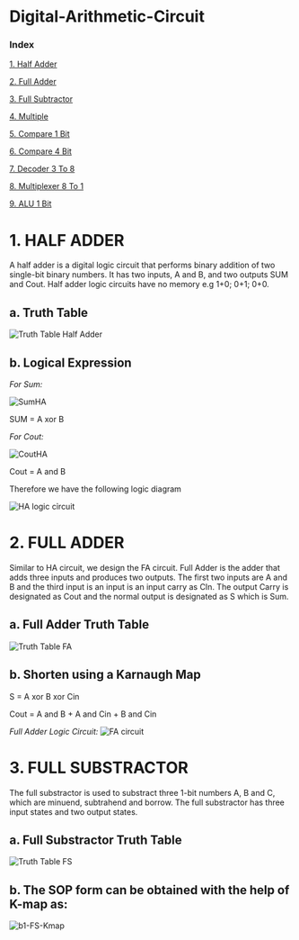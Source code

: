 # Digital-Arithmetic-Circuit
### Index
[1. Half Adder](#HalfAdder)

[2. Full Adder](#FullAdder)

[3. Full Subtractor](#FullSubtractor)

[4. Multiple](#Mutiple)

[5. Compare 1 Bit](#Compare1)

[6. Compare 4 Bit](#Compare4)

[7. Decoder 3 To 8](#Decoder)

[8. Multiplexer 8 To 1](#Multiplexer)

[9. ALU 1 Bit](#ALU)

<a name="HalfAdder"></a>
# **1. HALF ADDER**

A half adder is a digital logic circuit that performs binary addition of two single-bit binary numbers. It has two inputs, A and B, and two outputs SUM and Cout. Half adder logic circuits have no memory e.g 1+0; 0+1; 0+0.

## **a. Truth Table**

![Truth Table Half Adder](https://media.geeksforgeeks.org/wp-content/cdn-uploads/gq/2015/07/ha_truth-300x235.png)

## **b. Logical Expression**

*For Sum:*

![SumHA](https://media.geeksforgeeks.org/wp-content/uploads/20211017121522/xorkmap.jpg)

SUM = A xor B

*For Cout:*

![CoutHA](https://media.geeksforgeeks.org/wp-content/uploads/20211017125041/Inkedandkmap1-200x155.jpg)

Cout = A and B

Therefore we have the following logic diagram

![HA logic cỉrcuit](https://scontent.fsgn5-3.fna.fbcdn.net/v/t1.15752-9/458491565_1306045800802605_8083061287312802539_n.png?_nc_cat=104&ccb=1-7&_nc_sid=9f807c&_nc_ohc=JRbxdziXYCoQ7kNvgFkw--G&_nc_ht=scontent.fsgn5-3.fna&oh=03_Q7cD1QEaBdBqNBJYABLrSIzT_UYOL_HxkQmLnDagvodO2vSNjQ&oe=6701D854)

<a name="FullAdder"></a>
# **2. FULL ADDER**

Similar to HA circuit, we design the FA circuit. Full Adder is the adder that adds three inputs and produces two outputs. The first two inputs are A and B and the third input is an input is an input carry as CIn. The output Carry is designated as Cout and the normal output is designated as S which is Sum.

## **a. Full Adder Truth Table**

![Truth Table FA](https://media.geeksforgeeks.org/wp-content/uploads/2-41.jpg)

## **b. Shorten using a Karnaugh Map**

S = A xor B xor Cin

Cout = A and B + A and Cin + B and Cin

*Full Adder Logic Circuit:*
![FA circuit](https://scontent.fsgn5-3.fna.fbcdn.net/v/t1.15752-9/457144476_2285165731823601_1387343090934048772_n.png?_nc_cat=104&ccb=1-7&_nc_sid=9f807c&_nc_ohc=dR2cok22UPIQ7kNvgGKe3bb&_nc_ht=scontent.fsgn5-3.fna&oh=03_Q7cD1QEnBzCQaQMtrCCKY1pZ8vz49XNDAwa_e1_Bue6v2pAqaw&oe=6701DA0D)

<a name="FullSubstractor"></a>
# **3. FULL SUBSTRACTOR**

The full substractor is used to substract three 1-bit numbers A, B and C, which are minuend, subtrahend and borrow. The full substractor has three input states and two output states.

## **a. Full Substractor Truth Table**

![Truth Table FS](https://javatpoint-images.s3.eu-north-1.amazonaws.com/tutorial/digital-electronics/images/full-subtractor2.png)

## **b. The SOP form can be obtained with the help of K-map as:**

![b1-FS-Kmap](https://javatpoint-images.s3.eu-north-1.amazonaws.com/tutorial/digital-electronics/images/full-subtractor3.png)

